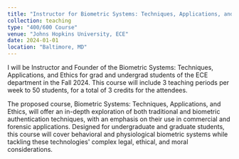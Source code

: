 ```yaml
---
title: "Instructor for Biometric Systems: Techniques, Applications, and Ethics (EN.520.612/EN.520.412)"
collection: teaching
type: "400/600 Course"
venue: "Johns Hopkins University, ECE"
date: 2024-01-01
location: "Baltimore, MD"
---
```


I will be Instructor and Founder of the Biometric Systems: Techniques, Applications, and Ethics for grad and undergrad students of the ECE department in the Fall 2024. This course will include 3 teaching periods per week to 50 students, for a total of 3 credits for the attendees.

The proposed course, Biometric Systems: Techniques, Applications, and Ethics, will offer an in-depth exploration of both traditional and biometric authentication techniques, with an emphasis on their use in commercial and forensic applications. 
Designed for undergraduate and graduate students, this course will cover behavioral and physiological biometric systems while tackling these technologies' complex legal, ethical, and moral considerations.
